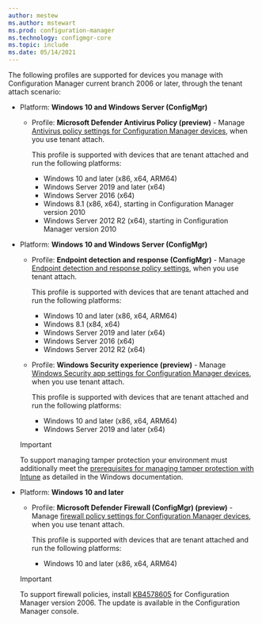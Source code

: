 ```yaml
---
author: mestew
ms.author: mstewart
ms.prod: configuration-manager
ms.technology: configmgr-core
ms.topic: include
ms.date: 05/14/2021
---
```

<!--Don't apply H2/H3 in this include file since they are context driven by article-->
The following profiles are supported for devices you manage with Configuration Manager current branch 2006 or later, through the tenant attach scenario:
<!--The following profiles are supported for devices you manage with Configuration Manager Technical Preview 2007 or later, through the tenant attach scenario:-->

- Platform: **Windows 10 and Windows Server (ConfigMgr)**

  - Profile: **Microsoft Defender Antivirus Policy (preview)** - Manage [Antivirus policy settings for Configuration Manager devices](../../../intune/protect/antivirus-microsoft-defender-settings-windows-tenant-attach.md?toc=/mem/configmgr/tenant-attach/toc.json&bc=/mem/configmgr/tenant-attach/breadcrumb/toc.json), when you use tenant attach.

    This profile is supported with devices that are tenant attached and run the following platforms:
    - Windows 10 and later (x86, x64, ARM64)
    - Windows Server 2019 and later (x64)
    - Windows Server 2016 (x64)
    - Windows 8.1 (x86, x64), starting in Configuration Manager version 2010 <!--8763780, 8740844-->
    - Windows Server 2012 R2 (x64), starting in Configuration Manager version 2010 <!--8763780, 8740844-->
- Platform: **Windows 10 and Windows Server (ConfigMgr)**

  - Profile: **Endpoint detection and response (ConfigMgr)** - Manage [Endpoint detection and response policy settings](../../../intune/protect/endpoint-security-edr-profile-settings.md?toc=/mem/configmgr/tenant-attach/toc.json&bc=/mem/configmgr/tenant-attach/breadcrumb/toc.json), when you use tenant attach.

    This profile is supported with devices that are tenant attached and run the following platforms:

    - Windows 10 and later (x86, x64, ARM64)
    - Windows 8.1 (x84, x64)
    - Windows Server 2019 and later (x64)
    - Windows Server 2016 (x64)
    - Windows Server 2012 R2 (x64)

  - Profile: **Windows Security experience (preview)** - Manage [Windows Security app settings for Configuration Manager devices](../../../intune/protect/antivirus-windows-security-settings-windows-tenant-attach.md?toc=/mem/configmgr/tenant-attach/toc.json&bc=/mem/configmgr/tenant-attach/breadcrumb/toc.json), when you use tenant attach.

    This profile is supported with devices that are tenant attached and run the following platforms:
    - Windows 10 and later (x86, x64, ARM64)
    - Windows Server 2019 and later (x64)
  
  >[!Important] 
  >To support managing tamper protection your environment must additionally meet the [prerequisites for managing tamper protection with Intune](/windows/security/threat-protection/microsoft-defender-antivirus/prevent-changes-to-security-settings-with-tamper-protection#turn-tamper-protection-on-or-off-for-your-organization-using-intune) as detailed in the Windows documentation.

- Platform: **Windows 10 and later**

  - Profile: **Microsoft Defender Firewall (ConfigMgr) (preview)** - Manage [firewall policy settings for Configuration Manager devices](../../../intune/protect/endpoint-security-firewall-profile-settings-tenant-attach.md?toc=/mem/configmgr/tenant-attach/toc.json&bc=/mem/configmgr/tenant-attach/breadcrumb/toc.json), when you use tenant attach.

    This profile is supported with devices that are tenant attached and run the following platforms:
    - Windows 10 and later (x86, x64, ARM64)
  
  >[!Important] 
  >To support firewall policies, install [KB4578605](https://support.microsoft.com/help/4578605/) for Configuration Manager version 2006. The update is available in the Configuration Manager console.
